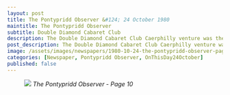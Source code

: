 ```yaml
---
layout: post
title: The Pontypridd Observer &#124; 24 October 1980
maintitle: The Pontypridd Observer
subtitle: Double Diamond Cabaret Club
description: The Double Diamond Cabaret Club Caerphilly venture was the second of its kind to be organised by the I ions
post_description: The Double Diamond Cabaret Club Caerphilly venture was the second of its kind to be organised by the I ions
image: /assets/images/newspapers/1980-10-24-the-pontypridd-observer-page-10.png
categories: [Newspaper, Pontypridd Observer, OnThisDay24October]
published: false
---
```


<figure class="fig3">
<a href="{{ page.image }}"><img src="{{ page.image }}" class="full-width zoom-in" /></a>
<cite>The Pontypridd Observer - Page 10</cite>
</figure>

